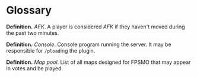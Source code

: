 # Glossary

**Definition.** *AFK*. A player is considered *AFK* if they haven't moved during the past two minutes.

**Definition.** *Console*. Console program running the server. It may be responsible for `/pload`ing the plugin.

**Definition.** *Map pool*. List of all maps designed for FPSMO that may appear in votes and be played.
